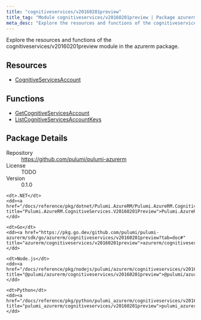 ```yaml
---
title: "cognitiveservices/v20160201preview"
title_tag: "Module cognitiveservices/v20160201preview | Package azurerm"
meta_desc: "Explore the resources and functions of the cognitiveservices/v20160201preview module in the azurerm package."
---
```


<!-- WARNING: this file was generated by Pulumi Docs Generator. -->
<!-- Do not edit by hand unless you're certain you know what you are doing! -->

Explore the resources and functions of the cognitiveservices/v20160201preview module in the azurerm package.

<h2 id="resources">Resources</h2>
<ul class="api">
    <li><a href="cognitiveservicesaccount" title="CognitiveServicesAccount"><span class="symbol resource"></span>CognitiveServicesAccount</a></li>
</ul>

<h2 id="functions">Functions</h2>
<ul class="api">
    <li><a href="getcognitiveservicesaccount" title="GetCognitiveServicesAccount"><span class="symbol function"></span>GetCognitiveServicesAccount</a></li>
    <li><a href="listcognitiveservicesaccountkeys" title="ListCognitiveServicesAccountKeys"><span class="symbol function"></span>ListCognitiveServicesAccountKeys</a></li>
</ul>

<h2 id="package-details">Package Details</h2>
<dl class="package-details">
	<dt>Repository</dt>
	<dd><a href="https://github.com/pulumi/pulumi-azurerm">https://github.com/pulumi/pulumi-azurerm</a></dd>
	<dt>License</dt>
	<dd>TODO</dd>
	<dt>Version</dt>
	<dd>0.1.0</dd>
</dl>



<dl class="tabular">

    <dt>.NET</dt>
    <dd><a href="/docs/reference/pkg/dotnet/Pulumi.AzureRM/Pulumi.AzureRM.CognitiveServices.V20160201Preview.html" title="Pulumi.AzureRM.CognitiveServices.V20160201Preview">Pulumi.AzureRM.CognitiveServices.V20160201Preview</a></dd>

    <dt>Go</dt>
    <dd><a href="https://pkg.go.dev/github.com/pulumi/pulumi-azurerm/sdk/go/azurerm/cognitiveservices/v20160201preview?tab=doc#" title="azurerm/cognitiveservices/v20160201preview">azurerm/cognitiveservices/v20160201preview</a></dd>

    <dt>Node.js</dt>
    <dd><a href="/docs/reference/pkg/nodejs/pulumi/azurerm/cognitiveservices/v20160201preview/#" title="@pulumi/azurerm/cognitiveservices/v20160201preview">@pulumi/azurerm/cognitiveservices/v20160201preview</a></dd>

    <dt>Python</dt>
    <dd><a href="/docs/reference/pkg/python/pulumi_azurerm/cognitiveservices/v20160201preview" title="pulumi_azurerm/cognitiveservices/v20160201preview">pulumi_azurerm/cognitiveservices/v20160201preview</a></dd>

</dl>

